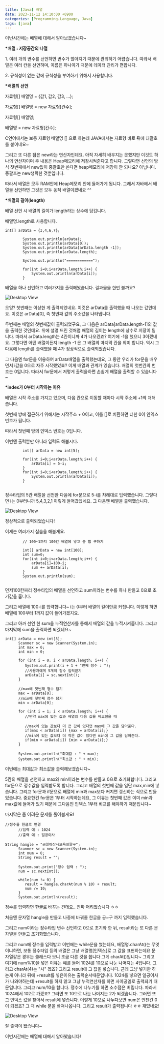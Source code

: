 ```yaml
---
title: [Java] 배열
date: 2023-11-12 14:10:00 +0900
categories: [Programming-Language, Java]
tags: [java]
---
```



이번시간에는 배열에 대해서 알아보겠습니다~

**\*배열 : 저장공간의 나열**

1\. 여러 개의 변수를 선언하면 변수가 많아지기 때문에 관리하기 어렵습니다. 따라서 배열은 여러 칸을 선언하며, 이름은 하나이기 때문에 데이터 관리가 편합니다.

2\. 규칙성이 없는 값에 규칙성을 부여하기 위해서 사용합니다.

**\*배열의 선언**

자료형\[\] 배열명 = {값1, 값2, 값3, ...};

자료형\[\] 배열명 = new 자료형\[칸수\];

자료형\[\] 배열명;

배열명 = new 자료형\[칸수\];

C언어에서는 보통 자료형 배열명 \[\] 으로 하는데 JAVA에서는 자료형 바로 뒤에 대괄호를 붙이네요~

그리고 또 다른 점은 new라는 연산자인데요. 아직 자세히 배우지는 못했지만 이것도 하나의 연산자이며 주 내용은 Heap메모리에 저장시켜준다고 합니다. 그렇다면 선언의 방식 첫번째에서 new없이 중괄호만 쓴다면 heap메모리에 저장이 안 되나요? 아닙니다. 중괄호는 new생략한 것뿐입니다.

따라서 배열은 모두 RAM안에 Heap메모리 안에 들어가게 됩니다. 그래서 자바에서 배열을 선언하면 그것은 모두 동적 배열이겠네요 ^^

**\*배열의 길이(length)**

배열 선언 시 배열의 길이가 length라는 상수에 담깁니다.

배열명.length로 사용합니다.

```
int[] arData = {3,4,6,7};
		
		System.out.println(arData);
		System.out.println(arData[0]);
		System.out.println(arData[arData.length -1]);
		System.out.println(arData.length);

		System.out.println("============");

		for(int i=0;i<arData.length;i++) {
			System.out.println(arData[i]);
		}
```

배열을 하나 선언하고 여러가지를 출력해봤습니다. 결과물을 한번 볼까요?

![Desktop View](/assets/img/Programming-Language/Java/Array/1.png)

오잉? 첫번째는 이상한 게 출력되었네요. 이것은 arData를 출력했을 때 나오는 값인데요. 이것은 arData\[0\], 즉 첫번째 값의 주소값을 나타냅니다.

두번째는 배열의 첫번째값이 출력되었구요, 그 다음은 arData\[arData.length-1\]의 값을 출력한 것인데요. 위에 설명 드린 것처럼 배열의 길이는 length에 상수로 저장이 됩니다. 따라서 arData.length는 4칸이니까 4가 나오겠죠? 여기에 -1을 했으니 3이겠네요. 그렇다면 어떤 배열이든지 length -1 은 그 배열의 마지막 칸을 의미 합니다. 역시 그 다음에 length를 출력했을 때 4가 정상적으로 출력되었습니다.

그 다음엔 for문을 이용하여 arData배열을 출력했는데요, 그 동안 우리가 for문을 배우면서 i값을 0으로 자주 시작했었죠? 이게 배열과 관계가 있습니다. 배열의 첫번칸의 번호는 0입니다. 따라서 for문에서 저렇게 출력을하면 손쉽게 배열을 출력할 수 있습니다~

**\*index가 0부터 시작하는 이유**

배열은 시작 주소를 가지고 있으며, 다음 칸으로 이동할 때마다 시작 주소에 +1씩 더해줍니다.

첫번째 방에 접근하기 위해서는 시작주소 + 0이고, 이를 \[\]로 치환하면 더한 0이 인덱스 번호가 됩니다.

따라서 첫번째 방의 인덱스 번호는 0입니다.

이번엔 출력뿐만 아니라 입력도 해봅시다.

```
		int[] arData = new int[5];
		
		for(int i=0;i<arData.length;i++) {
			arData[i] = 5-i;
		}
		for(int i=0;i<arData.length;i++) {
			System.out.println(arData[i]);
		}
	
```

정수타입의 5칸 배열을 선언한 다음에 for문으로 5-i를 차례대로 입력했습니다. 그렇다면 i는 0부터니까 5,4,3,2,1 이렇게 들어갔겠네요. 그 다음엔 배열을 출력했습니다.

![Desktop View](/assets/img/Programming-Language/Java/Array/2.png)

정상적으로 출력되었습니다!

이제는 여러가지 실습을 해볼게요.

```
		// 100~1까지 100칸 배열에 넣고 총 합 구하기
		
		int[] arData = new int[100];
		int sum=0;
		for(int i=0;i<arData.length;i++) {
			arData[i]=100-i;
			sum += arData[i];
		}
		System.out.println(sum);
	
```

먼저100칸짜리 정수타입의 배열을 선언하고 sum이라는 변수를 하나 만들고 0으로 초기값을 줍니다.

그리고 배열에 100-i를 입력합니다~ i는 0부터 배열의 길이만큼 커집니다. 이렇게 하면 배열에 100부터 1까지 값이 들어가겠지요.

그리고 아까 선언 한 sum을 누적연산자를 통해서 배열의 값을 누적시켜줍니다. 그리고 마지막에 sum을 출력하면 되겠네요~

```
int[] arData = new int[5];
      Scanner sc = new Scanner(System.in);
      int max = 0;
      int min = 0;
      
      for (int i = 0; i < arData.length; i++) {
         System.out.print(i + 1 + "번째 정수 : ");
         //사용자에게 5개의 정수 입력받기
         arData[i] = sc.nextInt();
      }
      
      //max에 첫번째 정수 담기
      max = arData[0];
      //min에 첫번째 정수 담기
      min = arData[0];
      
      for (int i = 1; i < arData.length; i++) {
         //만약 max에 있는 값과 배열의 다음 값을 비교했을 때
         
         //max에 있는 값보다 더 큰 값이 있다면 max에 그 값을 담아준다.
         if(max < arData[i]) {max = arData[i];}
         //min에 있는 값보다 더 작은 값이 있다면 min에 그 값을 담아준다.
         if(min > arData[i]) {min = arData[i];}
      }
      
      System.out.println("최대값 : " + max);
      System.out.println("최소값 : " + min);
```

이번에는 최대값과 최소값을 출력해보겠습니다~

5칸의 배열을 선언하고 max와 min이라는 변수를 만들고 0으로 초기화합니다. 그리고 for문으로 정수값을 입력받도록 합니다. 그리고 배열의 첫번째 값을 일단 max,min에 넣습니다. 그리고 for문과 if문으로 배열에 min과 max보다 커지면 갱신하는 식으로 만들었습니다. 중요한건 for문은 1부터 시작하는데요, 그 이유는 첫번째 값은 이미 min과 max값에 들어가 있기 때문에 그다음인 인덱스 1부터 비교를 해야하기 때문입니다~

마지막은 좀 어려운 문제를 풀어볼게요!

```
//정수를 한글로 변경
      //입력 예 : 1024
      //출력 예 : 일공이사

String hangle = "공일이삼사오육칠팔구";
      Scanner sc = new Scanner(System.in);
      int num = 0;
      String result = "";
      
      System.out.print("정수 입력 : ");
      num = sc.nextInt();
      
      while(num != 0) {
         result = hangle.charAt(num % 10) + result;
         num /= 10;  
      }
      System.out.println(result);
```

정수를 입력하면 한글로 바꾸는 건데요.. 진짜 어려웠습니다 ㅎㅎ

처음엔 문자열 hangle을 만들고 나중에 바꿔줄 한글을 공~구 까지 입력했습니다.

그리고 num이라는 정수타입 변수 선언하고 0으로 초기화 한 뒤, result라는 또 다른 문자열을 만들고 초기화했습니다.

그리고 num에 정수를 입력받고 이번에는 while문을 썼는데요, 배열명.charAt()는 무엇이냐하면, 보통 정수타입 등의 배열은 그냥 배열명\[인덱스\]로 그 값을 표현하는데요 문자열같은 경우는 클래스다 보니 조금 다른 것을 씁니다 그게 charAt()입니다~ 그리고 여기에 num%10을 넣은 이유는 예를 들어 1024를 10으로 나눈 나머지는 4입니다. 그리고 charAt(4)는 "사" 겠죠? 그리고 result에 그 값을 넣습니다. 근데 그냥 넣기만 하는게 아니라 뒤에 +result를 넣은이유는 출력순서때문입니다. 1024를 넣으면 일공이사가 나와야하는데 +result를 하지 않고 그냥 누적연산자를 하면 사이공일로 출력되기 때문입니다. 그리고 num/10을 합니다. 정수에 나누기를 하면 소수점은 버립니다. 따라서 1024에서 102로 가겠죠? 그러면 또 10으로 나눈 나머지는 2가 되겠습니다. 그러면 또 그 인덱스 값을 찾아서 result에 넣습니다. 이렇게 10으로 나누다보면 num은 언젠간 0이 되겠죠? 그 때 while 문을 빠져나옵니다. 그리고 result가 출력됩니다 ㅎㅎ 재밌네요!

![Desktop View](/assets/img/Programming-Language/Java/Array/3.png)

잘 출력이 됐습니다~

이번시간에는 배열에 대해서 알아봤습니다!